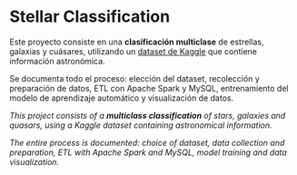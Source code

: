 # Stellar Classification

Este proyecto consiste en una **clasificación multiclase** de estrellas, galaxias y cuásares, utilizando un [dataset de Kaggle](https://www.kaggle.com/datasets/fedesoriano/stellar-classification-dataset-sdss17) que contiene información astronómica.

Se documenta todo el proceso: elección del dataset, recolección y preparación de datos, ETL con Apache Spark y MySQL, entrenamiento del modelo de aprendizaje automático y visualización de datos.

*This project consists of a **multiclass classification** of stars, galaxies and quasars, using a Kaggle dataset containing astronomical information.*

*The entire process is documented: choice of dataset, data collection and preparation, ETL with Apache Spark and MySQL, model training and data visualization.*
